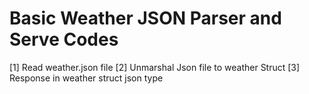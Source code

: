 # Basic Weather JSON Parser and Serve Codes

[1] Read weather.json file
[2]  Unmarshal Json file to weather Struct
[3]  Response in weather struct json type
